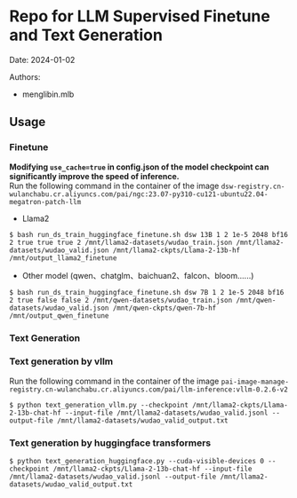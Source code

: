 # Repo for LLM Supervised Finetune and Text Generation

Date: 2024-01-02

Authors: 
- menglibin.mlb


## Usage
### Finetune
**Modifying `use_cache=true` in config.json of the model checkpoint can significantly improve the speed of inference.**  
Run the following command in the container of the image `dsw-registry.cn-wulanchabu.cr.aliyuncs.com/pai/ngc:23.07-py310-cu121-ubuntu22.04-megatron-patch-llm`
- Llama2
```
$ bash run_ds_train_huggingface_finetune.sh dsw 13B 1 2 1e-5 2048 bf16 2 true true true 2 /mnt/llama2-datasets/wudao_train.json /mnt/llama2-datasets/wudao_valid.json /mnt/llama2-ckpts/Llama-2-13b-hf /mnt/output_llama2_finetune
```
- Other model (qwen、chatglm、baichuan2、falcon、bloom......)
```
$ bash run_ds_train_huggingface_finetune.sh dsw 7B 1 2 1e-5 2048 bf16 2 true false false 2 /mnt/qwen-datasets/wudao_train.json /mnt/qwen-datasets/wudao_valid.json /mnt/qwen-ckpts/qwen-7b-hf /mnt/output_qwen_finetune
```

### Text Generation
### Text generation by vllm
Run the following command in the container of the image `pai-image-manage-registry.cn-wulanchabu.cr.aliyuncs.com/pai/llm-inference:vllm-0.2.6-v2`
```
$ python text_generation_vllm.py --checkpoint /mnt/llama2-ckpts/Llama-2-13b-chat-hf --input-file /mnt/llama2-datasets/wudao_valid.jsonl --output-file /mnt/llama2-datasets/wudao_valid_output.txt
```
### Text generation by huggingface transformers
```
$ python text_generation_huggingface.py --cuda-visible-devices 0 --checkpoint /mnt/llama2-ckpts/Llama-2-13b-chat-hf --input-file /mnt/llama2-datasets/wudao_valid.jsonl --output-file /mnt/llama2-datasets/wudao_valid_output.txt
```
